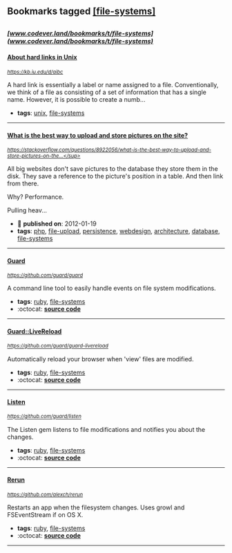 ## Bookmarks tagged [[file-systems]](https://www.codever.land/search?q=[file-systems])

_<sup><sup>[www.codever.land/bookmarks/t/file-systems](www.codever.land/bookmarks/t/file-systems)</sup></sup>_
---
#### [About hard links in Unix](https://kb.iu.edu/d/aibc)
_<sup>https://kb.iu.edu/d/aibc</sup>_

A hard link is essentially a label or name assigned to a file. Conventionally, we think of a file as consisting of a set of information that has a single name. However, it is possible to create a numb...
* **tags**: [unix](../tagged/unix.md), [file-systems](../tagged/file-systems.md)
---
#### [What is the best way to upload and store pictures on the site?](https://stackoverflow.com/questions/8922056/what-is-the-best-way-to-upload-and-store-pictures-on-the-site/8922090#8922090)
_<sup>https://stackoverflow.com/questions/8922056/what-is-the-best-way-to-upload-and-store-pictures-on-the...</sup>_

All big websites don't save pictures to the database they store them in the disk. They save a reference to the picture's position in a table. And then link from there.

Why? Performance.

Pulling heav...
* :calendar: **published on**: 2012-01-19
* **tags**: [php](../tagged/php.md), [file-upload](../tagged/file-upload.md), [persistence](../tagged/persistence.md), [webdesign](../tagged/webdesign.md), [architecture](../tagged/architecture.md), [database](../tagged/database.md), [file-systems](../tagged/file-systems.md)
---
#### [Guard](https://github.com/guard/guard)
_<sup>https://github.com/guard/guard</sup>_

A command line tool to easily handle events on file system modifications.
* **tags**: [ruby](../tagged/ruby.md), [file-systems](../tagged/file-systems.md)
* :octocat: **[source code](https://github.com/guard/guard)**
---
#### [Guard::LiveReload](https://github.com/guard/guard-livereload)
_<sup>https://github.com/guard/guard-livereload</sup>_

Automatically reload your browser when 'view' files are modified.
* **tags**: [ruby](../tagged/ruby.md), [file-systems](../tagged/file-systems.md)
* :octocat: **[source code](https://github.com/guard/guard-livereload)**
---
#### [Listen](https://github.com/guard/listen)
_<sup>https://github.com/guard/listen</sup>_

The Listen gem listens to file modifications and notifies you about the changes.
* **tags**: [ruby](../tagged/ruby.md), [file-systems](../tagged/file-systems.md)
* :octocat: **[source code](https://github.com/guard/listen)**
---
#### [Rerun](https://github.com/alexch/rerun)
_<sup>https://github.com/alexch/rerun</sup>_

Restarts an app when the filesystem changes. Uses growl and FSEventStream if on OS X.
* **tags**: [ruby](../tagged/ruby.md), [file-systems](../tagged/file-systems.md)
* :octocat: **[source code](https://github.com/alexch/rerun)**
---
